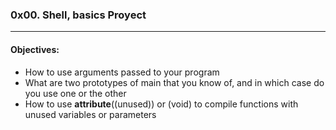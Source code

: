 ### 0x00. Shell, basics Proyect  
---  
#### Objectives:  
- How to use arguments passed to your program  
- What are two prototypes of main that you know of, and in which case do you use one or the other  
- How to use __attribute__((unused)) or (void) to compile functions with unused variables or parameters  